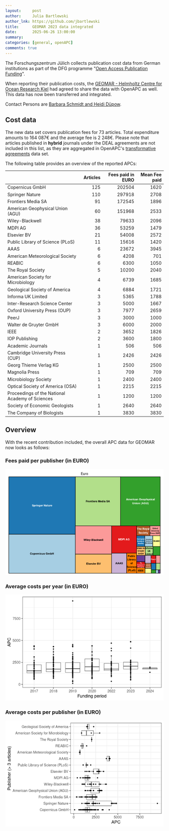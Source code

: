 ```yaml
---
layout:     post
author:     Julia Bartlewski
author_lnk: https://github.com/jbartlewski
title:      GEOMAR 2023 data integrated
date:       2025-06-26 13:00:00
summary:    
categories: [general, openAPC]
comments: true
---
```





The Forschungszentrum Jülich collects publication cost data from German institutions as part of the DFG programme "[Open Access Publication Funding](https://www.fz-juelich.de/en/zb/open-science/open-access/monitoring-dfg-oa-publication-funding)".

When reporting their publication costs, the [GEOMAR - Helmholtz Centre for Ocean Research Kiel](https://www.geomar.de/en/) had agreed to share the data with OpenAPC as well. This data has now been transferred and integrated.

Contact Persons are [Barbara Schmidt and Heidi Düpow](mailto:bibliotheksleitung@geomar.de).

## Cost data



The new data set covers publication fees for 73 articles. Total expenditure amounts to 164 087€ and the average fee is 2 248€. Please note that articles published in **hybrid** journals under the DEAL agreements are not included in this list, as they are aggregated in OpenAPC's [transformative agreements](https://github.com/OpenAPC/openapc-de/tree/master/data/transformative_agreements) data set.

The following table provides an overview of the reported APCs:



|                                                | Articles| Fees paid in EURO| Mean Fee paid|
|:-----------------------------------------------|--------:|-----------------:|-------------:|
|Copernicus GmbH                                 |      125|            202504|          1620|
|Springer Nature                                 |      110|            297918|          2708|
|Frontiers Media SA                              |       91|            172545|          1896|
|American Geophysical Union (AGU)                |       60|            151968|          2533|
|Wiley-Blackwell                                 |       38|             79633|          2096|
|MDPI AG                                         |       36|             53259|          1479|
|Elsevier BV                                     |       21|             54008|          2572|
|Public Library of Science (PLoS)                |       11|             15616|          1420|
|AAAS                                            |        6|             23672|          3945|
|American Meteorological Society                 |        6|              4208|           701|
|REABIC                                          |        6|              6300|          1050|
|The Royal Society                               |        5|             10200|          2040|
|American Society for Microbiology               |        4|              6739|          1685|
|Geological Society of America                   |        4|              6884|          1721|
|Informa UK Limited                              |        3|              5365|          1788|
|Inter-Research Science Center                   |        3|              5000|          1667|
|Oxford University Press (OUP)                   |        3|              7977|          2659|
|PeerJ                                           |        3|              3000|          1000|
|Walter de Gruyter GmbH                          |        3|              6000|          2000|
|IEEE                                            |        2|              3652|          1826|
|IOP Publishing                                  |        2|              3600|          1800|
|Academic Journals                               |        1|               506|           506|
|Cambridge University Press (CUP)                |        1|              2426|          2426|
|Georg Thieme Verlag KG                          |        1|              2500|          2500|
|Magnolia Press                                  |        1|               709|           709|
|Microbiology Society                            |        1|              2400|          2400|
|Optical Society of America (OSA)                |        1|              2215|          2215|
|Proceedings of the National Academy of Sciences |        1|              1200|          1200|
|Society of Economic Geologists                  |        1|              2640|          2640|
|The Company of Biologists                       |        1|              3830|          3830|



## Overview

With the recent contribution included, the overall APC data for GEOMAR now looks as follows:

### Fees paid per publisher (in EURO)

![plot of chunk tree_geomar_2025_06_26_full](/figure/tree_geomar_2025_06_26_full-1.png)

###  Average costs per year (in EURO)

![plot of chunk box_geomar_2025_06_26_year_full](/figure/box_geomar_2025_06_26_year_full-1.png)

###  Average costs per publisher (in EURO)

![plot of chunk box_geomar_2025_06_26_publisher_full](/figure/box_geomar_2025_06_26_publisher_full-1.png)

